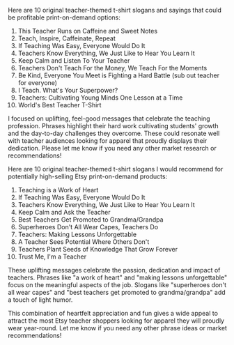 

Here are 10 original teacher-themed t-shirt slogans and sayings that could be profitable print-on-demand options:

1. This Teacher Runs on Caffeine and Sweet Notes
2. Teach, Inspire, Caffeinate, Repeat  
3. If Teaching Was Easy, Everyone Would Do It
4. Teachers Know Everything, We Just Like to Hear You Learn It
5. Keep Calm and Listen To Your Teacher
6. Teachers Don't Teach For the Money, We Teach For the Moments
7. Be Kind, Everyone You Meet is Fighting a Hard Battle (sub out teacher for everyone)
8. I Teach. What's Your Superpower?
9. Teachers: Cultivating Young Minds One Lesson at a Time  
10. World's Best Teacher T-Shirt

I focused on uplifting, feel-good messages that celebrate the teaching profession. Phrases highlight their hard work cultivating students' growth and the day-to-day challenges they overcome. These could resonate well with teacher audiences looking for apparel that proudly displays their dedication. Please let me know if you need any other market research or recommendations!


Here are 10 original teacher-themed t-shirt slogans I would recommend for potentially high-selling Etsy print-on-demand products:

1. Teaching is a Work of Heart
2. If Teaching Was Easy, Everyone Would Do It
3. Teachers Know Everything, We Just Like to Hear You Learn It 
4. Keep Calm and Ask the Teacher
5. Best Teachers Get Promoted to Grandma/Grandpa
6. Superheroes Don't All Wear Capes, Teachers Do
7. Teachers: Making Lessons Unforgettable 
8. A Teacher Sees Potential Where Others Don't
9. Teachers Plant Seeds of Knowledge That Grow Forever   
10. Trust Me, I'm a Teacher 

These uplifting messages celebrate the passion, dedication and impact of teachers. Phrases like "a work of heart" and "making lessons unforgettable" focus on the meaningful aspects of the job. Slogans like "superheroes don't all wear capes" and "best teachers get promoted to grandma/grandpa" add a touch of light humor.

This combination of heartfelt appreciation and fun gives a wide appeal to attract the most Etsy teacher shoppers looking for apparel they will proudly wear year-round. Let me know if you need any other phrase ideas or market recommendations!
